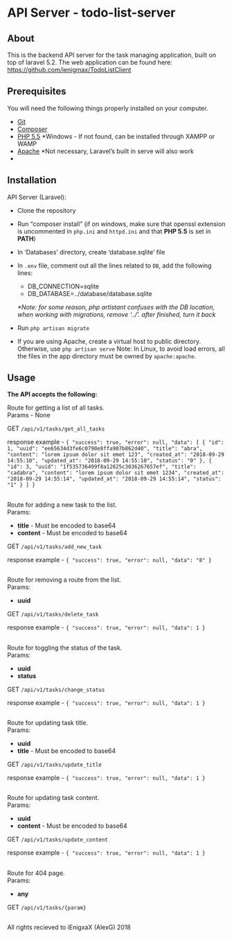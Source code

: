 # API Server - todo-list-server

## About

This is the backend API server for the task managing application, built on top of laravel 5.2. 
The web application can be found here: https://github.com/ienigmax/TodoListClient

## Prerequisites

You will need the following things properly installed on your computer.

* [Git](https://git-scm.com/)
* [Composer](https://getcomposer.org/) 
* [PHP 5.5](https://windows.php.net/download/) *Windows - If not found, can be installed through XAMPP or WAMP
* [Apache](http://httpd.apache.org/download.cgi#apache24) *Not necessary, Laravel’s built in serve will also work
* 

## Installation

API Server (Laravel):
* Clone the repository
* Run “composer install” (if on windows, make sure that openssl extension is uncommented in `php.ini` and `httpd.ini` and that **PHP 5.5** is set in **PATH**)
* In ‘Databases’ directory, create ‘database.sqlite’ file
* In `.env` file, comment out all the lines related to `DB`, add the following lines:
    * DB_CONNECTION=sqlite
    * DB_DATABASE=../database/database.sqlite

    _*Note: for some reason, php artistant confuses with the DB location, when working with migrations, remove ‘../’. after finished, turn it back_
* Run `php artisan migrate`
* If you are using Apache, create a virtual host to public directory. Otherwise, use `php artisan serve`
Note: In Linux, to avoid load errors, all the files in the app directory must be owned by `apache:apache`. 

## Usage

**The API accepts the following:**

Route for getting a list of all tasks.  
Params - None
 
GET `/api/v1/tasks/get_all_tasks`

response example - `{
                 "success": true,
                 "error": null,
                 "data": [
                     {
                         "id": 1,
                         "uuid": "ee65634d3fe6c0790e8ffa907b862d40",
                         "title": "abra",
                         "content": "lorem ipsum dolor sit emet 123",
                         "created_at": "2018-09-29 14:55:10",
                         "updated_at": "2018-09-29 14:55:10",
                         "status": "0"
                     },
                     {
                         "id": 3,
                         "uuid": "1f535736499f8a12625c3036267657ef",
                         "title": "cadabra",
                         "content": "lorem ipsum dolor sit emet 1234",
                         "created_at": "2018-09-29 14:55:14",
                         "updated_at": "2018-09-29 14:55:14",
                         "status": "1"
                     }
                 ]
             }`

##

Route for adding a new task to the list.  
Params:
 - **title** - Must be encoded to base64
 - **content** - Must be encoded to base64
 
GET `/api/v1/tasks/add_new_task`

response example - `{
                        "success": true,
                        "error": null,
                        "data": "8"
                    }`

##

Route for removing a route from the list.  
Params:
 - **uuid**
 
GET `/api/v1/tasks/delete_task`

response example - `{
                        "success": true,
                        "error": null,
                        "data": 1
                    }`

##

Route for toggling the status of the task.  
Params:
 - **uuid**
 - **status**
 
GET `/api/v1/tasks/change_status`

response example - `{
                        "success": true,
                        "error": null,
                        "data": 1
                    }`

##

Route for updating task title.  
Params:
 - **uuid**
 - **title** - Must be encoded to base64
 
GET `/api/v1/tasks/update_title`

response example - `{
                        "success": true,
                        "error": null,
                        "data": 1
                    }`

##

Route for updating task content.  
Params:
 - **uuid**
 - **content** - Must be encoded to base64
 
GET `/api/v1/tasks/update_content`

response example - `{
                        "success": true,
                        "error": null,
                        "data": 1
                    }`

##

 Route for 404 page.  
 Params:
   - **any**
   
 GET `/api/v1/tasks/{param}`
 
 ##
 
 All rights recieved to iEnigxaX (AlexG) 2018